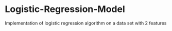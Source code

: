 # Logistic-Regression-Model
Implementation of logistic regression algorithm on a data set with 2 features
